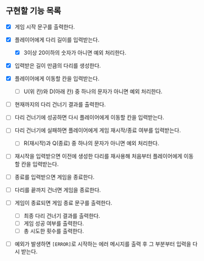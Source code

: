 ## 구현할 기능 목록

- [x] 게임 시작 문구를 출력한다.

- [x] 플레이어에게 다리 길이를 입력받는다.

  - [x] 3이상 20이하의 숫자가 아니면 예외 처리한다.

- [x] 입력받은 길이 만큼의 다리를 생성한다.

- [x] 플레이어에게 이동할 칸을 입력받는다.

  - [ ] U(위 칸)와 D(아래 칸) 중 하나의 문자가 아니면 예외 처리한다.

- [ ] 현재까지의 다리 건너기 결과를 출력한다.

- [ ] 다리 건너기에 성공하면 다시 플레이어에게 이동할 칸을 입력받는다.

- [ ] 다리 건너기에 실패하면 플레이어에게 게임 재시작/종료 여부를 입력받는다.

  - [ ] R(재시작)과 Q(종료) 중 하나의 문자가 아니면 예외 처리한다.

- [ ] 재시작을 입력받으면 이전에 생성한 다리를 재사용해 처음부터 플레이어에게 이동할 칸을 입력받는다.

- [ ] 종료를 입력받으면 게임을 종료한다.

- [ ] 다리를 끝까지 건너면 게임을 종료한다.

- [ ] 게임이 종료되면 게임 종료 문구를 출력한다.

  - [ ] 최종 다리 건너기 결과를 출력한다.
  - [ ] 게임 성공 여부를 출력한다.
  - [ ] 총 시도한 횟수를 출력한다.

- [ ] 예외가 발생하면 `[ERROR]`로 시작하는 에러 메시지를 출력 후 그 부분부터 입력을 다시 받는다.
